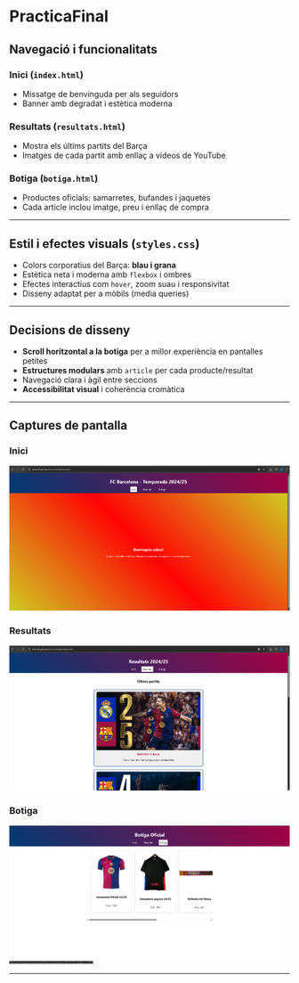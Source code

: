 # PracticaFinal

##  Navegació i funcionalitats

###  Inici (`index.html`)
- Missatge de benvinguda per als seguidors
- Banner amb degradat i estètica moderna

###  Resultats (`resultats.html`)
- Mostra els últims partits del Barça
- Imatges de cada partit amb enllaç a vídeos de YouTube

###  Botiga (`botiga.html`)
- Productes oficials: samarretes, bufandes i jaquetes
- Cada article inclou imatge, preu i enllaç de compra

---

##  Estil i efectes visuals (`styles.css`)

- Colors corporatius del Barça: **blau i grana**
- Estètica neta i moderna amb `flexbox` i ombres
- Efectes interactius com `hover`, zoom suau i responsivitat
- Disseny adaptat per a mòbils (media queries)

---

##  Decisions de disseny

- **Scroll horitzontal a la botiga** per a millor experiència en pantalles petites
- **Estructures modulars** amb `article` per cada producte/resultat
- Navegació clara i àgil entre seccions
- **Accessibilitat visual** i coherència cromàtica

---

##  Captures de pantalla

### Inici
![Captura Inici](Capturasdepantalla/inici.png)

### Resultats
![Captura Resultats](Capturasdepantalla/resultats.png)

###  Botiga
![Captura Botiga](Capturasdepantalla/botiga.png)

---



